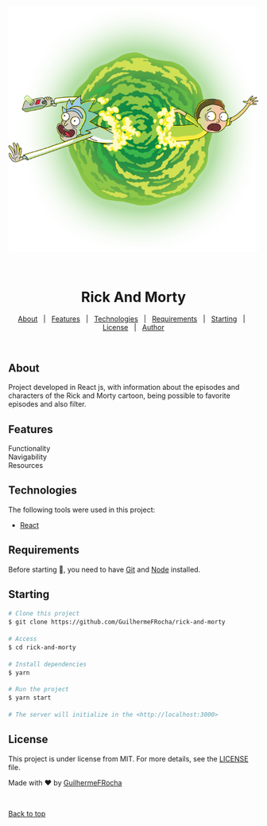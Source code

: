 <div align="center" id="top"> 
  <img src="./src/img/528-0-1447526230.png" alt="Rick And Morty" />

&#xa0;

  <!-- <a href="https://rickandmorty.netlify.app">Demo</a> -->
</div>

<h1 align="center">Rick And Morty</h1>

<!-- Status -->

<!-- <h4 align="center">
	🚧  Rick And Morty 🚀 Under construction...  🚧
</h4>

<hr> -->

<p align="center">
  <a href="#dart-about">About</a> &#xa0; | &#xa0; 
  <a href="#sparkles-features">Features</a> &#xa0; | &#xa0;
  <a href="#rocket-technologies">Technologies</a> &#xa0; | &#xa0;
  <a href="#white_check_mark-requirements">Requirements</a> &#xa0; | &#xa0;
  <a href="#checkered_flag-starting">Starting</a> &#xa0; | &#xa0;
  <a href="#memo-license">License</a> &#xa0; | &#xa0;
  <a href="https://github.com/GuilhermeFRocha" target="_blank">Author</a>
</p>

<br>

## About

Project developed in React js, with information about the episodes and characters of the Rick and Morty cartoon, being possible to favorite episodes and also filter.

## Features

Functionality\
Navigability\
Resources

## Technologies

The following tools were used in this project:

- [React](https://pt-br.reactjs.org/)

## Requirements

Before starting :checkered_flag:, you need to have [Git](https://git-scm.com) and [Node](https://nodejs.org/en/) installed.

## Starting

```bash
# Clone this project
$ git clone https://github.com/GuilhermeFRocha/rick-and-morty

# Access
$ cd rick-and-morty

# Install dependencies
$ yarn

# Run the project
$ yarn start

# The server will initialize in the <http://localhost:3000>
```

## License

This project is under license from MIT. For more details, see the [LICENSE](LICENSE.md) file.

Made with :heart: by <a href="https://github.com/GuilhermeFRocha" target="_blank">GuilhermeFRocha</a>

&#xa0;

<a href="#top">Back to top</a>
